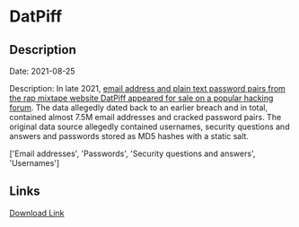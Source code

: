 # DatPiff

## Description

Date: 2021-08-25

Description:
In late 2021, <a href="https://www.numerama.com/cyberguerre/784965-la-plateforme-de-rap-datpiff-piratee-les-mots-de-passe-dans-la-nature.html" target="_blank" rel="noopener">email address and plain text password pairs from the rap mixtape website DatPiff appeared for sale on a popular hacking forum</a>. The data allegedly dated back to an earlier breach and in total, contained almost 7.5M email addresses and cracked password pairs. The original data source allegedly contained usernames, security questions and answers and passwords stored as MD5 hashes with a static salt.


['Email addresses', 'Passwords', 'Security questions and answers', 'Usernames']

## Links

[Download Link](https://link-to.net/1229997/899.0672594336809/dynamic/?r=ZGF0cGlmZi5jb20=)